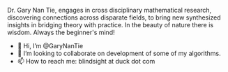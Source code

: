 Dr. Gary Nan Tie, engages in cross disciplinary mathematical research, discovering connections across disparate fields, 
to bring new synthesized insights in bridging theory with practice.
In the beauty of nature there is wisdom.
Always the beginner's mind!

- 👋 Hi, I’m @GaryNanTie
- 💞️ I’m looking to collaborate on development of some of my algorithms.
- 📫 How to reach me:  blindsight at duck dot com
  

<!---
GaryNanTie/GaryNanTie is a ✨ special ✨ repository because its `README.md` (this file) appears on your GitHub profile.
You can click the Preview link to take a look at your changes.
--->
